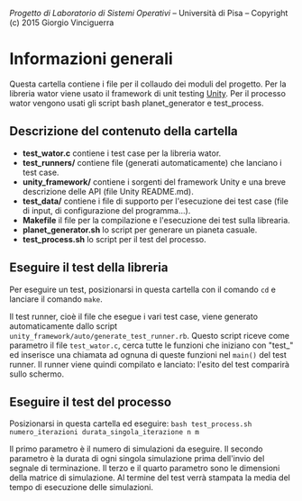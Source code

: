 *Progetto di Laboratorio di Sistemi Operativi* – Università di Pisa –
Copyright (c) 2015 Giorgio Vinciguerra

Informazioni generali
=====================
Questa cartella contiene i file per il collaudo dei moduli del progetto. Per la libreria wator viene usato il framework di unit testing [Unity](https://github.com/ThrowTheSwitch/Unity). Per il processo wator vengono usati gli script bash planet_generator e test_process.


Descrizione del contenuto della cartella
----------------------------------------
- **test_wator.c** contiene i test case per la libreria wator.
- **test_runners/** contiene file (generati automaticamente) che lanciano i test case.
- **unity_framework/** contiene i sorgenti del framework Unity e una breve descrizione delle API (file Unity README.md).
- **test_data/** contiene i file di supporto per l'esecuzione dei test case (file di input, di configurazione del programma...).
- **Makefile** il file per la compilazione e l'esecuzione dei test sulla librearia.
- **planet_generator.sh** lo script per generare un pianeta casuale.
- **test_process.sh** lo script per il test del processo.

Eseguire il test della libreria
-------------------------------
Per eseguire un test, posizionarsi in questa cartella con il comando `cd` e lanciare il comando `make`.

Il test runner, cioè il file che esegue i vari test case, viene generato automaticamente dallo script `unity_framework/auto/generate_test_runner.rb`. Questo script riceve come parametro il file `test_wator.c`, cerca tutte le funzioni che iniziano con "test_" ed inserisce una chiamata ad ognuna di queste funzioni nel `main()` del test runner. Il runner viene quindi compilato e lanciato: l'esito del test comparirà sullo schermo.


Eseguire il test del processo
-----------------------------
Posizionarsi in questa cartella ed eseguire: `bash test_process.sh numero_iterazioni durata_singola_iterazione n m`

Il primo parametro è il numero di simulazioni da eseguire. Il secondo parametro è la durata di ogni singola  simulazione prima dell'invio del segnale di terminazione. Il terzo e il quarto parametro sono le dimensioni della matrice di simulazione. Al termine del test verrà stampata la media del tempo di esecuzione delle simulazioni.
